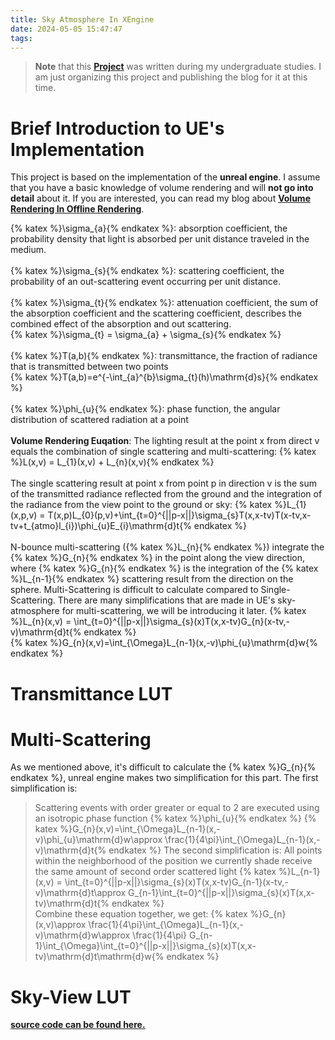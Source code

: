 ```yaml
---
title: Sky Atmosphere In XEngine
date: 2024-05-05 15:47:47
tags:
---
```

>**Note** that this [<u>**Project**</u>](https://github.com/lvcheng1229/XEnigine/blob/main/Source/Shaders/SkyAtmosphere.hlsl)  was written during my undergraduate studies. I am just organizing this project and publishing the blog for it at this time.

# Brief Introduction to UE's Implementation
This project is based on the implementation of the **unreal engine**. I assume that you have a basic knowledge of volume rendering and will **not go into detail** about it. If you are interested, you can read my blog about [<u>**Volume Rendering In Offline Rendering**</u>](https://shawntsh1229.github.io/2024/05/05/Volume-Rendering-In-Offline-Rendering/).

{% katex %}\sigma_{a}{% endkatex %}: absorption coefficient, the probability density that light is absorbed per unit distance traveled in the medium.<br><br>
{% katex %}\sigma_{s}{% endkatex %}: scattering coefficient, the probability of an out-scattering event occurring per unit distance.<br><br>
{% katex %}\sigma_{t}{% endkatex %}: attenuation coefficient, the sum of the absorption coefficient and the scattering coefficient, describes the combined effect of the absorption and out scattering.<br>
{% katex %}\sigma_{t} = \sigma_{a} + \sigma_{s}{% endkatex %}<br><br>
{% katex %}T(a,b){% endkatex %}: transmittance, the fraction of radiance that is transmitted between two points<br>
{% katex %}T(a,b)=e^{-\int_{a}^{b}\sigma_{t}(h)\mathrm{d}s}{% endkatex %}<br><br>
{% katex %}\phi_{u}{% endkatex %}: phase function, the angular distribution of scattered radiation at a point<br><br>
**Volume Rendering Euqation**:
The lighting result at the point x from direct v equals the combination of single scattering and multi-scattering:
{% katex %}L(x,v) = L_{1}(x,v) + L_{n}(x,v){% endkatex %}<br><br>
The single scattering result at point x from point p in direction v is the sum of the transmitted radiance reflected from the ground and the integration of the radiance from the view point to the ground or sky:
{% katex %}L_{1}(x,p,v) = T(x,p)L_{0}(p,v)+\int_{t=0}^{||p-x||}\sigma_{s}T(x,x-tv)T(x-tv,x-tv+t_{atmo}l_{i})\phi_{u}E_{i}\mathrm{d}t{% endkatex %}<br><br>
N-bounce multi-scattering ({% katex %}L_{n}{% endkatex %}) integrate the {% katex %}G_{n}{% endkatex %} in the point along the view direction, where {% katex %}G_{n}{% endkatex %} is the integration of the {% katex %}L_{n-1}{% endkatex %} scattering result from the direction on the sphere. Multi-Scattering is difficult to calculate compared to Single-Scattering. There are many simplifications that are made in UE's sky-atmosphere for multi-scattering, we will be introducing it later.
{% katex %}L_{n}(x,v) = \int_{t=0}^{||p-x||}\sigma_{s}(x)T(x,x-tv)G_{n}(x-tv,-v)\mathrm{d}t{% endkatex %}<br>
{% katex %}G_{n}(x,v)=\int_{\Omega}L_{n-1}(x,-v)\phi_{u}\mathrm{d}w{% endkatex %}
# Transmittance LUT

# Multi-Scattering
As we mentioned above, it's difficult to calculate the {% katex %}G_{n}{% endkatex %}, unreal engine makes two simplification for this part.
The first simplification is:
>Scattering events with order greater or equal to 2 are executed using an isotropic phase function {% katex %}\phi_{u}{% endkatex %}
{% katex %}G_{n}(x,v)=\int_{\Omega}L_{n-1}(x,-v)\phi_{u}\mathrm{d}w\approx \frac{1}{4\pi}\int_{\Omega}L_{n-1}(x,-v)\mathrm{d}t{% endkatex %}
The second simplification is:
>All points within the neighborhood of the position we currently shade receive the same amount of second order scattered light
{% katex %}L_{n-1}(x,v) = \int_{t=0}^{||p-x||}\sigma_{s}(x)T(x,x-tv)G_{n-1}(x-tv,-v)\mathrm{d}t\approx G_{n-1}\int_{t=0}^{||p-x||}\sigma_{s}(x)T(x,x-tv)\mathrm{d}t{% endkatex %}<br>
Combine these equation together, we get:
{% katex %}G_{n}(x,v)\approx \frac{1}{4\pi}\int_{\Omega}L_{n-1}(x,-v)\mathrm{d}w\approx \frac{1}{4\pi} G_{n-1}\int_{\Omega}\int_{t=0}^{||p-x||}\sigma_{s}(x)T(x,x-tv)\mathrm{d}t\mathrm{d}w{% endkatex %}

# Sky-View LUT

[<u>**source code can be found here.**</u>](https://github.com/ShawnTSH1229/XEngine)